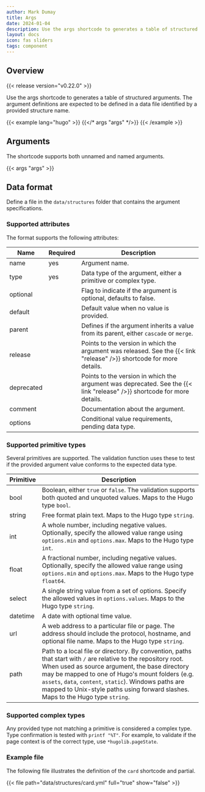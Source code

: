 ```yaml
---
author: Mark Dumay
title: Args
date: 2024-01-04
description: Use the args shortcode to generates a table of structured arguments.
layout: docs
icon: fas sliders
tags: component
---
```


## Overview

{{< release version="v0.22.0" >}}

Use the args shortcode to generates a table of structured arguments. The argument definitions are expected to be defined in a data file identified by a provided structure name.

<!-- markdownlint-disable MD037 -->
{{< example lang="hugo" >}}
{{</* args "args" */>}}
{{< /example >}}
<!-- markdownlint-enable MD037 -->

## Arguments

The shortcode supports both unnamed and named arguments.

{{< args "args" >}}

## Data format

<!-- TODO: add args data format -->
Define a file in the `data/structures` folder that contains the argument specifications.

### Supported attributes

The format supports the following attributes:

<!-- markdownlint-disable MD037 -->
| Name | Required | Description |
|-----------|----------|-------------|
| name | yes | Argument name. |
| type | yes | Data type of the argument, either a primitive or complex type. |
| optional | | Flag to indicate if the argument is optional, defaults to false. |
| default | | Default value when no value is provided. |
| parent  | | Defines if the argument inherits a value from its parent, either `cascade` or `merge`. |
| release | | Points to the version in which the argument was released. See the {{< link "release" />}} shortcode for more details. |
| deprecated | | Points to the version in which the argument was deprecated. See the {{< link "release" />}} shortcode for more details. |
| comment | | Documentation about the argument. |
| options | | Conditional value requirements, pending data type. |
<!-- markdownlint-enable MD037 -->

### Supported primitive types

Several primitives are supported. The validation function uses these to test if the provided argument value conforms to the expected data type.

| Primitive | Description |
|-----------|-------------|
| bool      | Boolean, either `true` or `false`. The validation supports both quoted and unquoted values. Maps to the Hugo type `bool`. |
| string | Free format plain text. Maps to the Hugo type `string`. |
| int       | A whole number, including negative values. Optionally, specify the allowed value range using `options.min` and `options.max`. Maps to the Hugo type `int`. |
| float     | A fractional number, including negative values. Optionally, specify the allowed value range using `options.min` and `options.max`. Maps to the Hugo type `float64`. |
| select    | A single string value from a set of options. Specify the allowed values in `options.values`. Maps to the Hugo type `string`. |
| datetime  | A date with optional time value. |
| url       | A web address to a particular file or page. The address should include the protocol, hostname, and optional file name. Maps to the Hugo type `string`. |
| path      | Path to a local file or directory. By convention, paths that start with `/` are relative to the repository root. When used as source argument, the base directory may be mapped to one of Hugo's mount folders (e.g. `assets`, `data`, `content`, `static`). Windows paths are mapped to Unix-style paths using forward slashes. Maps to the Hugo type `string`. |

### Supported complex types

Any provided type not matching a primitive is considered a complex type. Type confirmation is tested with `printf "%T"`. For example, to validate if the page context is of the correct type, use `*hugolib.pageState`.

<!-- TODO: add example -->

### Example file

The following file illustrates the definition of the `card` shortcode and partial.

{{< file path="data/structures/card.yml" full="true" show="false" >}}

